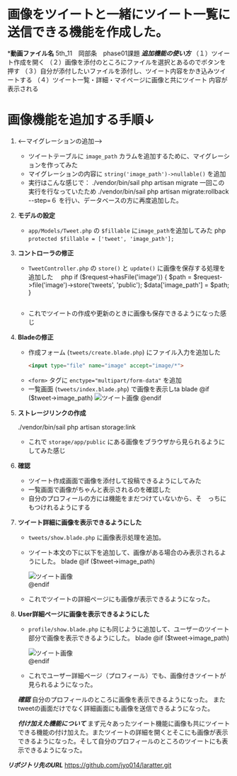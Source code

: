 # 画像をツイートと一緒にツイート一覧に送信できる機能を作成した。

***動画ファイル名**
5th_11　岡部条　phase01課題
***追加機能の使い方***
（１）ツイート作成を開く
（２）画像を添付のところにファイルを選択とあるのでボタンを押す
（３）自分が添付したいファイルを添付し、ツイート内容をかき込みツイートする
（４）ツイート一覧・詳細・マイページに画像と共にツイート 内容が表示される









# 画像機能を追加する手順↓

1. <--マイグレーションの追加-->
   - ツイートテーブルに `image_path` カラムを追加するために、マイグレーションを作ってみた
   - マイグレーションの内容に `string('image_path')->nullable()` を追加
   - 実行はこんな感じで：
     ./vendor/bin/sail php artisan migrate
     一回この実行を行なっていたため
     ./vendor/bin/sail php artisan migrate:rollback --step=６
     を行い、データベースの方に再度追加した。

2. **モデルの設定**
   - `app/Models/Tweet.php` の `$fillable` に`image_path`を追加してみた
     php
     `protected $fillable = ['tweet', 'image_path'];`

3. **コントローラの修正**
   - `TweetController.php` の `store()` と `update()` に画像を保存する処理を追加した
     　php
     if ($request->hasFile('image')) {
         $path = $request->file('image')->store('tweets', 'public');
         $data['image_path'] = $path;
     }
     ```
   - これでツイートの作成や更新のときに画像も保存できるようになった感じ

4. **Bladeの修正**
   - 作成フォーム (`tweets/create.blade.php`) にファイル入力を追加した
     ```html
     <input type="file" name="image" accept="image/*">
     ```
   - `<form>` タグに `enctype="multipart/form-data"` を追加
   - 一覧画面 (`tweets/index.blade.php`) で画像を表示しta
     blade
     @if ($tweet->image_path)
       <img src="{{ asset('storage/' . $tweet->image_path) }}" alt="ツイート画像">
     @endif
     

5. **ストレージリンクの作成**
   
   ./vendor/bin/sail php artisan storage:link
   
   - これで `storage/app/public` にある画像をブラウザから見られるようにしてみた感じ

6. **確認**
   - ツイート作成画面で画像を添付して投稿できるようにしてみた
   - 一覧画面で画像がちゃんと表示されるのを確認した
   - 自分のプロフィールの方には機能をまだつけていないから、そ　っちにもつけれるようにする

7. **ツイート詳細に画像を表示できるようにした**
   - `tweets/show.blade.php` に画像表示処理を追加。
   - ツイート本文の下に以下を追加して、画像がある場合のみ表示されるようにした。
     blade
     @if ($tweet->image_path)
       <div class="my-4">
         <img src="{{ asset('storage/' . $tweet->image_path) }}" alt="ツイート画像" class="max-w-md rounded shadow">
       </div>
     @endif
     
   - これでツイートの詳細ページにも画像が表示できるようになった。

8. **User詳細ページに画像を表示できるようにした**
   - `profile/show.blade.php` にも同じように追加して、ユーザーのツイート部分で画像を表示できるようにした。
     blade
     @if ($tweet->image_path)
       <div class="my-2">
         <img src="{{ asset('storage/' . $tweet->image_path) }}" alt="ツイート画像" class="max-w-xs rounded">
       </div>
     @endif
     
   - これでユーザー詳細ページ（プロフィール）でも、画像付きツイートが見られるようになった。

   ***確認***
   自分のプロフィールのところに画像を表示できるようになった。
   またtweetの画面だけでなく詳細画面にも画像を送信できるようになった。

   ***付け加えた機能について***
   まず元々あったツイート機能に画像も共にツイートできる機能の付け加えた。またツイートの詳細を開くとそこにも画像が表示できるようになった。そして自分のプロフィールのところのツイートにも表示できるようになった。

  ***リポジトリ先のURL***
  https://github.com/jyo014/laratter.git
